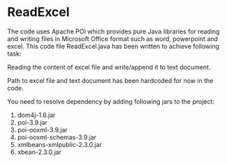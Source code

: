 # ReadExcel

The code uses Apache POI which provides pure Java libraries for reading and writing files in Microsoft Office format such as word, 
powerpoint and excel. This code file ReadExcel.java has been written to achieve following task:

Reading the content of excel file and write/append it to text document.

Path to excel file and text document has been hardcoded for now in the code.

You need to resolve dependency by adding following jars to the project:

1. dom4j-1.6.jar
2. poi-3.9.jar
3. poi-ooxml-3.9.jar
4. poi-ooxml-schemas-3.9.jar
5. xmlbeans-xmlpublic-2.3.0.jar
6. xbean-2.3.0.jar

